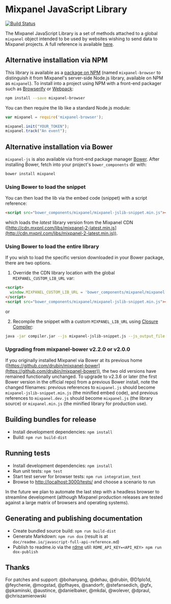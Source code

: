 # Mixpanel JavaScript Library
[![Build Status](https://travis-ci.org/mixpanel/mixpanel-js.svg?branch=master)](https://travis-ci.org/mixpanel/mixpanel-js)

The Mixpanel JavaScript Library is a set of methods attached to a global `mixpanel` object
intended to be used by websites wishing to send data to Mixpanel projects. A full reference
is available [here](https://developer.mixpanel.com/docs/javascript-full-api-reference).

## Alternative installation via NPM
This library is available as a [package on NPM](https://www.npmjs.com/package/mixpanel-browser) (named `mixpanel-browser` to distinguish it from Mixpanel's server-side Node.js library, available on NPM as `mixpanel`). To install into a project using NPM with a front-end packager such as [Browserify](http://browserify.org/) or [Webpack](https://webpack.github.io/):

```sh
npm install --save mixpanel-browser
```

You can then require the lib like a standard Node.js module:

```javascript
var mixpanel = require('mixpanel-browser');

mixpanel.init("YOUR_TOKEN");
mixpanel.track("An event");
```

## Alternative installation via Bower
`mixpanel-js` is also available via front-end package manager [Bower](http://bower.io/). After installing Bower, fetch into your project's `bower_components` dir with:
```sh
bower install mixpanel
```

### Using Bower to load the snippet
You can then load the lib via the embed code (snippet) with a script reference:
```html
<script src="bower_components/mixpanel/mixpanel-jslib-snippet.min.js"></script>
```
which loads the _latest_ library version from the Mixpanel CDN ([http://cdn.mxpnl.com/libs/mixpanel-2-latest.min.js](http://cdn.mxpnl.com/libs/mixpanel-2-latest.min.js)).

### Using Bower to load the entire library
If you wish to load the specific version downloaded in your Bower package, there are two options.

1) Override the CDN library location with the global `MIXPANEL_CUSTOM_LIB_URL` var:
```html
<script>
  window.MIXPANEL_CUSTOM_LIB_URL = 'bower_components/mixpanel/mixpanel.js';
</script>
<script src="bower_components/mixpanel/mixpanel-jslib-snippet.min.js"></script>
```
or

2) Recompile the snippet with a custom `MIXPANEL_LIB_URL` using [Closure Compiler](https://developers.google.com/closure/compiler/):
```sh
java -jar compiler.jar --js mixpanel-jslib-snippet.js --js_output_file mixpanel-jslib-snippet.min.js --compilation_level ADVANCED_OPTIMIZATIONS --define='MIXPANEL_LIB_URL="bower_components/mixpanel/mixpanel.js"'
```

### Upgrading from mixpanel-bower v2.2.0 or v2.0.0
If you originally installed Mixpanel via Bower at its previous home ([https://github.com/drubin/mixpanel-bower](https://github.com/drubin/mixpanel-bower)), the two old versions have remained functionally unchanged. To upgrade to v2.3.6 or later (the first Bower version in the official repo) from a previous Bower install, note the changed filenames: previous references to `mixpanel.js` should become `mixpanel-jslib-snippet.min.js` (the minified embed code), and previous references to `mixpanel.dev.js` should become `mixpanel.js` (the library source) or `mixpanel.min.js` (the minified library for production use).

## Building bundles for release
- Install development dependencies: `npm install`
- Build: `npm run build-dist`

## Running tests
- Install development dependencies: `npm install`
- Run unit tests: `npm test`
- Start test server for browser tests: `npm run integration_test`
- Browse to [http://localhost:3000/tests/](http://localhost:3000/tests/) and choose a scenario to run

In the future we plan to automate the last step with a headless browser to streamline development (although
Mixpanel production releases are tested against a large matrix of browsers and operating systems).

## Generating and publishing documentation
- Create bundled source build: `npm run build-dist`
- Generate Markdown: `npm run dox` (result is at `doc/readme.io/javascript-full-api-reference.md`)
- Publish to readme.io via the [rdme](https://www.npmjs.com/package/rdme) util: `RDME_API_KEY=<API_KEY> npm run dox-publish`

## Thanks
For patches and support: @bohanyang, @dehau, @drubin, @D1plo1d, @feychenie, @mogstad, @pfhayes, @sandorfr, @stefansedich, @gfx, @pkaminski, @austince, @danielbaker, @mkdai, @wolever, @dpraul, @chriszamierowski

